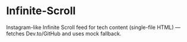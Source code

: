 # Infinite-Scroll
Instagram-like Infinite Scroll feed for tech content (single-file HTML) — fetches Dev.to/GitHub and uses mock fallback.
